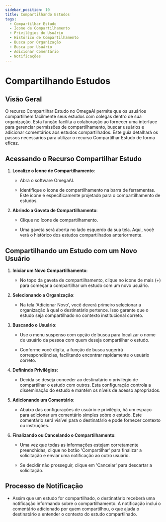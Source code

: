 ```yaml
---
sidebar_position: 10
title: Compartilhando Estudos
tags:
  - Compartilhar Estudo
  - Ícone de Compartilhamento
  - Privilégios do Usuário
  - Histórico de Compartilhamento
  - Busca por Organização
  - Busca por Usuário
  - Adicionar Comentário
  - Notificações
---
```

# Compartilhando Estudos

## Visão Geral

O recurso Compartilhar Estudo no OmegaAI permite que os usuários compartilhem facilmente seus estudos com colegas dentro de sua organização. Esta função facilita a colaboração ao fornecer uma interface para gerenciar permissões de compartilhamento, buscar usuários e adicionar comentários aos estudos compartilhados. Este guia detalhará os passos necessários para utilizar o recurso Compartilhar Estudo de forma eficaz.

## Acessando o Recurso Compartilhar Estudo

1.  **Localize o Ícone de Compartilhamento**:

    - Abra o software OmegaAI.

    - Identifique o ícone de compartilhamento na barra de ferramentas. Este ícone é especificamente projetado para o compartilhamento de estudos.

      

2.  **Abrindo a Gaveta de Compartilhamento**:

    - Clique no ícone de compartilhamento.

    - Uma gaveta será aberta no lado esquerdo da sua tela. Aqui, você verá o histórico dos estudos compartilhados anteriormente.

## Compartilhando um Estudo com um Novo Usuário

1.  **Iniciar um Novo Compartilhamento**:

    - No topo da gaveta de compartilhamento, clique no ícone de mais (+) para começar a compartilhar um estudo com um novo usuário.

2.  **Selecionando a Organização**:

    - Na tela 'Adicionar Novo', você deverá primeiro selecionar a organização à qual o destinatário pertence. Isso garante que o estudo seja compartilhado no contexto institucional correto.

3.  **Buscando o Usuário**:

    - Use o menu suspenso com opção de busca para localizar o nome de usuário da pessoa com quem deseja compartilhar o estudo.

    - Conforme você digita, a função de busca sugerirá correspondências, facilitando encontrar rapidamente o usuário correto.

4.  **Definindo Privilégios**:

    - Decida se deseja conceder ao destinatário o privilégio de compartilhar o estudo com outros. Esta configuração controla a disseminação do estudo e mantém os níveis de acesso apropriados.

5.  **Adicionando um Comentário**:

    - Abaixo das configurações de usuário e privilégio, há um espaço para adicionar um comentário simples sobre o estudo. Este comentário será visível para o destinatário e pode fornecer contexto ou instruções.

6.  **Finalizando ou Cancelando o Compartilhamento**:

    - Uma vez que todas as informações estejam corretamente preenchidas, clique no botão 'Compartilhar' para finalizar a solicitação e enviar uma notificação ao outro usuário.

    - Se decidir não prosseguir, clique em 'Cancelar' para descartar a solicitação.

      
      
## Processo de Notificação

- Assim que um estudo for compartilhado, o destinatário receberá uma notificação informando sobre o compartilhamento. A notificação inclui o comentário adicionado por quem compartilhou, o que ajuda o destinatário a entender o contexto do estudo compartilhado.

  
